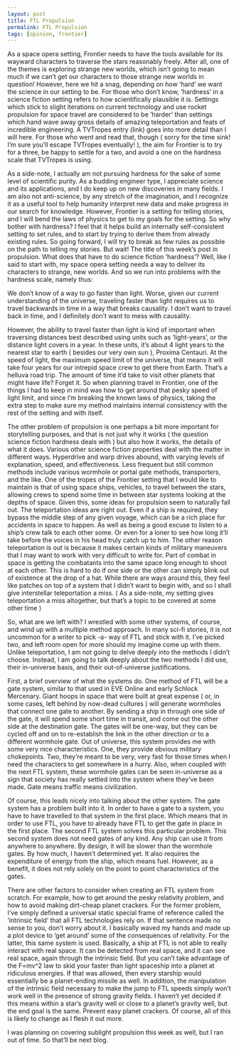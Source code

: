 ```yaml
---
layout: post
title: FTL Propulsion
permalink: FTL Propulsion
tags: [opinion, frontier]
---
```

As a space opera setting, Frontier needs to have the tools available for its wayward characters to traverse the stars reasonably freely. After all, one of the themes is exploring strange new worlds, which isn’t going to mean much if we can’t get our characters to those strange new worlds in question! However, here we hit a snag, depending on how ‘hard’ we want the science in our setting to be. For those who don’t know, ‘hardness’ in a science fiction setting refers to how scientifically plausible it is. Settings which stick to slight iterations on current technology and use rocket propulsion for space travel are considered to be ‘harder’ than settings which hand wave away gross details of amazing teleportation and feats of incredible engineering. A TVTropes entry (link) goes into more detail than I will here. For those who went and read that, though ( sorry for the time sink! I’m sure you’ll escape TVTropes eventually! ), the aim for Frontier is to try for a three, be happy to settle for a two, and avoid a one on the hardness scale that TVTropes is using.

As a side-note, I actually am not pursuing hardness for the sake of some level of scientific purity. As a budding engineer type, I appreciate science and its applications, and I do keep up on new discoveries in many fields. I am also not anti-science, by any stretch of the imagination, and I recognize it as a useful tool to help humanity interpret new data and make progress in our search for knowledge. However, Frontier is a setting for telling stories, and I will bend the laws of physics to get to my goals for the setting. So why bother with hardness? I feel that it helps build an internally self-consistent setting to set rules, and to start by trying to derive them from already existing rules. So going forward, I will try to break as few rules as possible on the path to telling my stories.
But wait! The title of this week’s post in propulsion. What does that have to do science fiction ‘hardness’? Well, like I said to start with, my space opera setting needs a way to deliver its characters to strange, new worlds. And so we run into problems with the hardness scale, namely thus:

We don’t know of a way to go faster than light.
Worse, given our current understanding of the universe, traveling faster than light requires us to travel backwards in time in a way that breaks causality. I don’t want to travel back in time, and I definitely don’t want to mess with causality.

However, the ability to travel faster than light is kind of important when traversing distances best described using units such as ‘light-years’, or the distance light covers in a year. In these units, it’s about 4 light years to the nearest star to earth ( besides our very own sun ), Proxima Centauri. At the speed of light, the maximum speed limit of the universe, that means it will take four years for our intrepid space crew to get there from Earth. That’s a helluva road trip. The amount of time it’d take to visit other planets that might have life? Forget it. So when planning travel in Frontier, one of the things I had to keep in mind was how to get around that pesky speed of light limit, and since I’m breaking the known laws of physics, taking the extra step to make sure my method maintains internal consistency with the rest of the setting and with itself.

The other problem of propulsion is one perhaps a bit more important for storytelling purposes, and that is not just why it works ( the question science fiction hardness deals with ) but also how it works, the details of what it does. Various other science fiction properties deal with the matter in different ways. Hyperdrive and warp drives abound, with varying levels of explanation, speed, and effectiveness. Less frequent but still common methods include various wormhole or portal gate methods, transporters, and the like. One of the tropes of the Frontier setting that I would like to maintain is that of using space ships, vehicles, to travel between the stars, allowing crews to spend some time in between star systems looking at the depths of space. Given this, some ideas for propulsion seem to naturally fall out.
The teleportation ideas are right out. Even if a ship is required, they bypass the middle step of any given voyage, which can be a rich place for accidents in space to happen. As well as being a good excuse to listen to a ship’s crew talk to each other some. Or even for a loner to see how long it’ll take before the voices in his head truly catch up to him. The other reason teleportation is out is because it makes certain kinds of military maneuvers that I may want to work with very difficult to write for. Part of combat in space is getting the combatants into the same space long enough to shoot at each other. This is hard to do if one side or the other can simply blink out of existence at the drop of a hat. While there are ways around this, they feel like patches on top of a system that I didn’t want to begin with, and so I shall give interstellar teleportation a miss. ( As a side-note, my setting gives teleportation a miss altogether, but that’s a topic to be covered at some other time )

So, what are we left with? I wrestled with some other systems, of course, and wind up with a multiple method approach. In many sci-fi stories, it is not uncommon for a writer to pick -a- way of FTL and stick with it. I’ve picked two, and left room open for more should my imagine come up with them. Unlike teleportation, I am not going to delve deeply into the methods I didn’t choose. Instead, I am going to talk deeply about the two methods I did use, their in-universe basis, and their out-of-universe justifications.

First, a brief overview of what the systems do. One method of FTL will be a gate system, similar to that used in EVE Online and early Schlock Mercenary. Giant hoops in space that were built at great expense ( or, in some cases, left behind by now-dead cultures ) will generate wormholes that connect one gate to another. By sending a ship in through one side of the gate, it will spend some short time in transit, and come out the other side at the destination gate. The gates will be one-way, but they can be cycled off and on to re-establish the link in the other direction or to a different wormhole gate. Out of universe, this system provides me with some very nice characteristics. One, they provide obvious military chokepoints. Two, they’re meant to be very, very fast for those times when I need the characters to get somewhere in a hurry. Also, when coupled with the next FTL system, these wormhole gates can be seen in-universe as a sign that society has really settled into the system where they’ve been made. Gate means traffic means civilization.

Of course, this leads nicely into talking about the other system. The gate system has a problem built into it. In order to have a gate to a system, you have to have travelled to that system in the first place. Which means that in order to use FTL, you have to already have FTL to get the gate in place in the first place. The second FTL system solves this particular problem. This second system does not need gates of any kind. Any ship can use it from anywhere to anywhere. By design, it will be slower than the wormhole gates. By how much, I haven’t determined yet. It also requires the expenditure of energy from the ship, which means fuel. However, as a benefit, it does not rely solely on the point to point characteristics of the gates.

There are other factors to consider when creating an FTL system from scratch. For example, how to get around the pesky relativity problem, and how to avoid making dirt-cheap planet crackers. For the former problem, I’ve simply defined a universal static special frame of reference called the ‘intrinsic field’ that all FTL technologies rely on. If that sentence made no sense to you, don’t worry about it. I basically waved my hands and made up a plot device to ‘get around’ some of the consequences of relativity. For the latter, this same system is used. Basically, a ship at FTL is not able to really interact with real space. It can be detected from real space, and it can see real space, again through the intrinsic field. But you can’t take advantage of the F=mv^2 law to skid your faster than light spaceship into a planet at ridiculous energies. If that was allowed, then every starship would essentially be a planet-ending missile as well. In addition, the manipulation of the intrinsic field necessary to make the jump to FTL speeds simply won’t work well in the presence of strong gravity fields. I haven’t yet decided if this means within a star’s gravity well or close to a planet’s gravity well, but the end goal is the same. Prevent easy planet crackers. Of course, all of this is likely to change as I flesh it out more.

I was planning on covering sublight propulsion this week as well, but I ran out of time. So that’ll be next blog.
